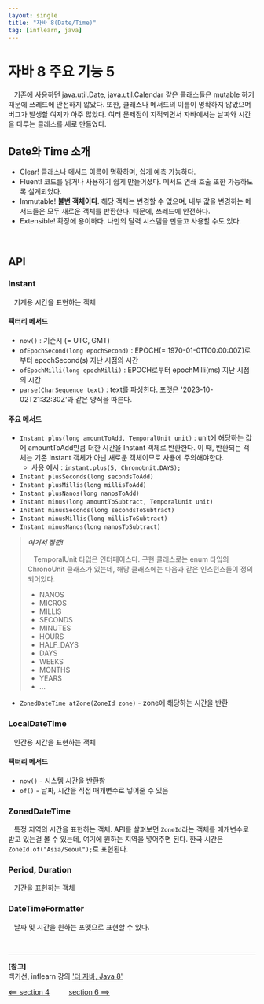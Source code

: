 ```yaml
---
layout: single
title: "자바 8(Date/Time)"
tag: [inflearn, java]
---
```


# 자바 8 주요 기능 5

&nbsp;&nbsp; 기존에 사용하던 java.util.Date, java.util.Calendar 같은 클래스들은 mutable 하기 때문에 쓰레드에 안전하지 않았다.
또한, 클래스나 메서드의 이름이 명확하지 않았으며 버그가 발생할 여지가 아주 많았다.
여러 문제점이 지적되면서 자바에서는 날짜와 시간을 다루는 클래스를 새로 만들었다.

## Date와 Time 소개

- Clear! 클래스나 메서드 이름이 명확하며, 쉽게 예측 가능하다.
- Fluent! 코드를 읽거나 사용하기 쉽게 만들어졌다. 메서드 연쇄 호출 또한 가능하도록 설계되었다.
- Immutable! **불변 객체이다**. 해당 객체는 변경할 수 없으며, 내부 값을 변경하는 메서드들은 모두 새로운 객체를 반환한다. 때문에, 쓰레드에 안전하다.
- Extensible! 확장에 용이하다. 나만의 달력 시스템을 만들고 사용할 수도 있다.

<br>

## API

### Instant

&nbsp;&nbsp; 기계용 시간을 표현하는 객체

#### 팩터리 메서드

- `now()` : 기준시 (= UTC, GMT)
- `ofEpochSecond(long epochSecond)` : EPOCH(= 1970-01-01T00:00:00Z)로부터 epochSecond(s) 지난 시점의 시간
- `ofEpochMilli(long epochMilli)` : EPOCH로부터 epochMilli(ms) 지난 시점의 시간
- `parse(CharSequence text)` : text를 파싱한다. 포맷은 '2023-10-02T21:32:30Z'과 같은 양식을 따른다.

#### 주요 메서드

- `Instant plus(long amountToAdd, TemporalUnit unit)` : unit에 해당하는 값에 amountToAdd만큼 더한 시간을 Instant 객체로 반환한다.
이 때, 반환되는 객체는 기존 Instant 객체가 아닌 새로운 객체이므로 사용에 주의해야한다.
   - 사용 예시 : `instant.plus(5, ChronoUnit.DAYS);`
- `Instant plusSeconds(long secondsToAdd)`
- `Instant plusMillis(long millisToAdd)`
- `Instant plusNanos(long nanosToAdd)`
- `Instant minus(long amountToSubtract, TemporalUnit unit)`
- `Instant minusSeconds(long secondsToSubtract)`
- `Instant minusMillis(long millisToSubtract)`
- `Instant minusNanos(long nanosToSubtract)`

> **_여기서 잠깐!_**
> 
> &nbsp;&nbsp; TemporalUnit 타입은 인터페이스다. 구현 클래스로는 enum 타입의 ChronoUnit 클래스가 있는데, 해당 클래스에는 다음과 같은 인스턴스들이 정의되어있다.
> 
> - NANOS
> - MICROS
> - MILLIS
> - SECONDS
> - MINUTES
> - HOURS
> - HALF_DAYS
> - DAYS
> - WEEKS
> - MONTHS
> - YEARS
> - ...

- `ZonedDateTime atZone(ZoneId zone)` - zone에 해당하는 시간을 반환

### LocalDateTime

&nbsp;&nbsp; 인간용 시간을 표현하는 객체

#### 팩터리 메서드

- `now()` - 시스템 시간을 반환함
- `of()` - 날짜, 시간을 직접 매개변수로 넣어줄 수 있음

### ZonedDateTime

&nbsp;&nbsp; 특정 지역의 시간을 표현하는 객체. API를 살펴보면 `ZoneId`라는 객체를 매개변수로 받고 있는걸 볼 수 있는데, 여기에 원하는 지역을 넣어주면 된다.
한국 시간은 `ZoneId.of("Asia/Seoul");`로 표현된다.

### Period, Duration

&nbsp;&nbsp; 기간을 표현하는 객체

### DateTimeFormatter

&nbsp;&nbsp; 날짜 및 시간을 원하는 포맷으로 표현할 수 있다.

<br>

___

**[참고]**  
백기선, inflearn 강의 ['더 자바, Java 8'](https://www.inflearn.com/course/the-java-java8/dashboard)  

[<== section 4](/the-java-8-section-4) &nbsp;&nbsp;&nbsp;&nbsp;&nbsp;&nbsp;&nbsp;&nbsp; [section 6 ==>](/the-java-8-section-6)